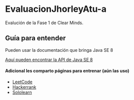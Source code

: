 # EvaluacionJhorleyAtu-a
Evalución de la Fase 1 de Clear Minds. 

<h2>Guía para entender</h2>
<p>Pueden usar la documentación que bringa Java SE 8</p>
<a href="https://docs.oracle.com/javase/8/docs/api/"> Aquí pueden encontrar la API de Java SE 8 </a>

<h4>Adicional les comparto páginas para entrenar (aún las uso) </h4>
<ul>
  <li><a href="https://leetcode.com/">LeetCode</a></li>
  <li><a href="https://www.hackerrank.com/">Hackerrank</a></li>
  <li><a href="sololearn.com/">Sololearn</a></li>
</ul>
